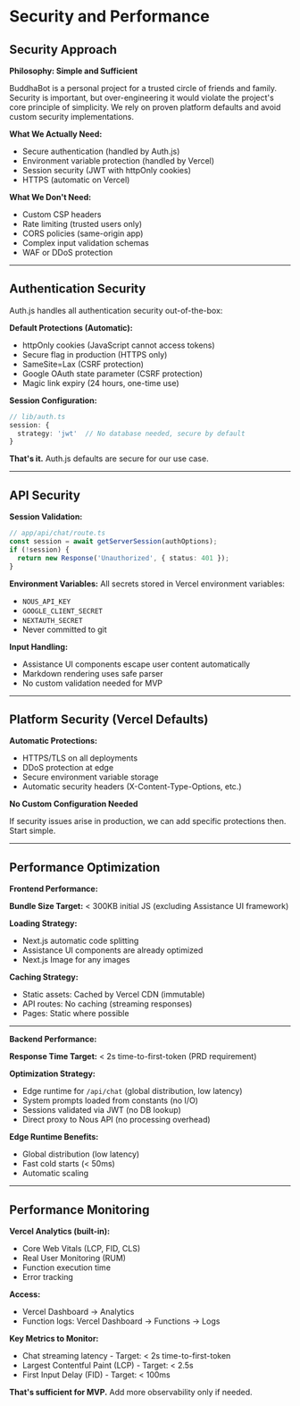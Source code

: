 # Security and Performance

## Security Approach

**Philosophy: Simple and Sufficient**

BuddhaBot is a personal project for a trusted circle of friends and family. Security is important, but over-engineering it would violate the project's core principle of simplicity. We rely on proven platform defaults and avoid custom security implementations.

**What We Actually Need:**
- Secure authentication (handled by Auth.js)
- Environment variable protection (handled by Vercel)
- Session security (JWT with httpOnly cookies)
- HTTPS (automatic on Vercel)

**What We Don't Need:**
- Custom CSP headers
- Rate limiting (trusted users only)
- CORS policies (same-origin app)
- Complex input validation schemas
- WAF or DDoS protection

---

## Authentication Security

Auth.js handles all authentication security out-of-the-box:

**Default Protections (Automatic):**
- httpOnly cookies (JavaScript cannot access tokens)
- Secure flag in production (HTTPS only)
- SameSite=Lax (CSRF protection)
- Google OAuth state parameter (CSRF protection)
- Magic link expiry (24 hours, one-time use)

**Session Configuration:**
```typescript
// lib/auth.ts
session: {
  strategy: 'jwt'  // No database needed, secure by default
}
```

**That's it.** Auth.js defaults are secure for our use case.

---

## API Security

**Session Validation:**
```typescript
// app/api/chat/route.ts
const session = await getServerSession(authOptions);
if (!session) {
  return new Response('Unauthorized', { status: 401 });
}
```

**Environment Variables:**
All secrets stored in Vercel environment variables:
- `NOUS_API_KEY`
- `GOOGLE_CLIENT_SECRET`
- `NEXTAUTH_SECRET`
- Never committed to git

**Input Handling:**
- Assistance UI components escape user content automatically
- Markdown rendering uses safe parser
- No custom validation needed for MVP

---

## Platform Security (Vercel Defaults)

**Automatic Protections:**
- HTTPS/TLS on all deployments
- DDoS protection at edge
- Secure environment variable storage
- Automatic security headers (X-Content-Type-Options, etc.)

**No Custom Configuration Needed**

If security issues arise in production, we can add specific protections then. Start simple.

---

## Performance Optimization

**Frontend Performance:**

**Bundle Size Target:** < 300KB initial JS (excluding Assistance UI framework)

**Loading Strategy:**
- Next.js automatic code splitting
- Assistance UI components are already optimized
- Next.js Image for any images

**Caching Strategy:**
- Static assets: Cached by Vercel CDN (immutable)
- API routes: No caching (streaming responses)
- Pages: Static where possible

---

**Backend Performance:**

**Response Time Target:** < 2s time-to-first-token (PRD requirement)

**Optimization Strategy:**
- Edge runtime for `/api/chat` (global distribution, low latency)
- System prompts loaded from constants (no I/O)
- Sessions validated via JWT (no DB lookup)
- Direct proxy to Nous API (no processing overhead)

**Edge Runtime Benefits:**
- Global distribution (low latency)
- Fast cold starts (< 50ms)
- Automatic scaling

---

## Performance Monitoring

**Vercel Analytics (built-in):**
- Core Web Vitals (LCP, FID, CLS)
- Real User Monitoring (RUM)
- Function execution time
- Error tracking

**Access:**
- Vercel Dashboard → Analytics
- Function logs: Vercel Dashboard → Functions → Logs

**Key Metrics to Monitor:**
- Chat streaming latency - Target: < 2s time-to-first-token
- Largest Contentful Paint (LCP) - Target: < 2.5s
- First Input Delay (FID) - Target: < 100ms

**That's sufficient for MVP.** Add more observability only if needed.
